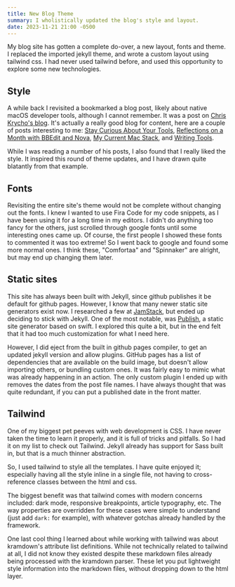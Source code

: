 ```yaml
---
title: New Blog Theme
summary: I wholistically updated the blog's style and layout.
date: 2023-11-21 21:00 -0500 
---
```


My blog site has gotten a complete do-over, a new layout, fonts and theme.
I replaced the imported jekyll theme, and wrote a custom layout using tailwind css. 
I had never used tailwind before, and used this opportunity to explore some new technologies.

## Style

A while back I revisited a bookmarked a blog post, likely about native macOS developer tools, although I cannot remember.
It was a post on [Chris Krycho's blog](https://v5.chriskrycho.com). 
It's actually a really good blog for content, here are a couple of posts interesting to me: 
[Stay Curious About Your Tools](https://v5.chriskrycho.com/journal/stay-curious-about-your-tools/),
[Reflections on a Month with BBEdit and Nova](https://v5.chriskrycho.com/journal/reflections-on-a-month-with-bbedit-and-nova/),
[My Current Mac Stack](https://v5.chriskrycho.com/journal/current-mac-stack/), 
and [Writing Tools](https://v5.chriskrycho.com/journal/writing-tools/).

While I was reading a number of his posts, I also found that I really liked the style. It inspired this round of theme updates, and I have drawn quite blatantly from that example.

## Fonts

Revisiting the entire site's theme would not be complete without changing out the fonts.
I knew I wanted to use Fira Code for my code snippets, as I have been using it for a long time in my editors.
I didn't do anything too fancy for the others, just scrolled through google fonts until some interesting ones came up. 
Of course, the first people I showed these fonts to commented it was too extreme! So I went back to google and found some more normal ones. 
I think these, "Comfortaa" and "Spinnaker" are alright, but may end up changing them later. 

## Static sites

This site has always been built with Jekyll, since github publishes it be default for github pages.
However, I know that many newer static site generators exist now.
I researched a few at [JamStack](https://jamstack.org/generators/), but ended up deciding to stick with Jekyll. 
One of the most notable, was [Publish](https://github.com/JohnSundell/Publish), a static site generator based on swift. I explored this quite a bit, but in the end felt that it had too much customization for what I need here.

However, I did eject from the built in github pages compiler, to get an updated jekyll version and allow plugins. GitHub pages has a list of dependencies that are available on the build image, but doesn't allow importing others, or bundling custom ones.
It was fairly easy to mimic what was already happening in an action. The only custom plugin I ended up with removes the dates from the post file names. I have always thought that was quite redundant, if you can put a published date in the front matter. 

## Tailwind

One of my biggest pet peeves with web development is CSS. I have never taken the time to learn it properly, and it is full of tricks and pitfalls.
So I had it on my list to check out Tailwind. Jekyll already has support for Sass built in, but that is a much thinner abstraction. 

So, I used tailwind to style all the templates. I have quite enjoyed it; especially having all the style inline in a single file, not having to cross-reference classes between the html and css.

The biggest benefit was that tailwind comes with modern concerns included: dark mode, responsive breakpoints, article typography, etc. 
The way properties are overridden for these cases were simple to understand (just add `dark:` for example), with whatever gotchas already handled by the framework. 

One last cool thing I learned about while working with tailwind was about kramdown's attribute list definitions. While not technically related to tailwind at all, I did not know they existed despite these markdown files already being processed with the kramdown parser.
These let you put lightweight style information into the markdown files, without dropping down to the html layer. 
